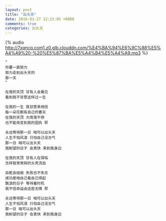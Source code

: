 ```yaml
---
layout: post
title: "出头天"
date: 2016-01-27 12:23:05 +0800
comments: true
categories: 出头天
---
```

	
{% audio http://7xqncq.com1.z0.glb.clouddn.com/%E4%BA%94%E6%9C%88%E5%A4%A9%20-%20%E5%87%BA%E5%A4%B4%E5%A4%A9.mp3 %}

	"
	你要一直努力  
	努力走到出头天的
	那一天
	"
	
<!--more-->
	
	在我的天顶 甘有人会看见 
	看到我不甘愿这样过一生 
	
	在我的一生 我甘愿来相信 
	每一朵花都有自己的春天 
	在我的天顶 大雨落不停 
	也不能改变到我的固执 耶 
	
	永远等待那一日 咱可以出头天 
	人生不怕风浪 只怕自己没志气 
	那一日 咱可以出头天 
	我盼望的日子 会真快 来到我身边 

	在我的天顶 甘有人在保佑 
	怎样我常常摔的头壳流血 
	
	血乾会结痂 失败也不失志 
	成功是咱自己看自己得起 
	飘浪的日子 等待着时机 
	我不信命运会这麽无情 耶 
	
	永远等待那一日 咱可以出头天 
	人生不怕风浪 只怕自己没志气 
	那一日 咱可以出头天 
	我盼望的日子 会真快 来到我身边 
	

	